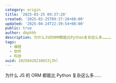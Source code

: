 ```yaml
---
category: origin
title: '2025-03-25 09:37:20'
created: '2025-03-25T09:37:20+08:00'
updated: '2025-04-24T22:39:54+08:00'
public: true
author: dkphhh
description: 为什么JS的ORM都能比Python复杂这么多…………
tags:
  - 编程
  - 软件
  - 科技
uuid: 20250420210653j3hl
---
```


为什么 JS 的 ORM 都能比 Python 复杂这么多……
